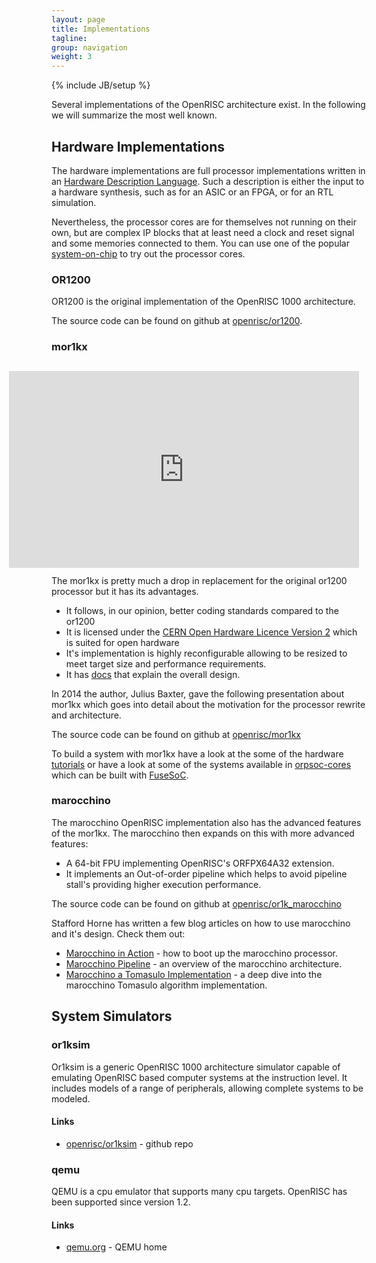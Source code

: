 ```yaml
---
layout: page
title: Implementations
tagline: 
group: navigation
weight: 3
---
```

{% include JB/setup %}

Several implementations of the OpenRISC architecture exist. In the
following we will summarize the most well known.

## Hardware Implementations

The hardware implementations are full processor implementations
written in an [Hardware Description
Language](http://en.wikipedia.org/wiki/Hardware_description_language). Such
a description is either the input to a hardware synthesis, such as for
an ASIC or an FPGA, or for an RTL simulation.

Nevertheless, the processor cores are for themselves not running on
their own, but are complex IP blocks that at least need a clock and
reset signal and some memories connected to them. You can use one of
the popular [system-on-chip]({{BASE_PATH}}/soc.html) to try out the
processor cores.

### <a id="OR1200" /> OR1200

OR1200 is the original implementation of the OpenRISC 1000 architecture.

The source code can be found on github at 
[openrisc/or1200](https://github.com/openrisc/or1200).

### <a id="mor1kx" /> mor1kx

<div style="float: right; margin: 12px;">
  <iframe width="560" height="315" src="https://www.youtube.com/embed/uYRWFN-ii68" frameborder="0" allowfullscreen></iframe>
</div>

The mor1kx is pretty much a drop in replacement for the original or1200 processor
but it has its advantages.

 - It follows, in our opinion, better coding standards compared to the or1200
 - It is licensed under the [CERN Open Hardware Licence Version 2](https://ohwr.org/project/cernohl/wikis/Documents/CERN-OHL-version-2)
   which is suited for open hardware
 - It's implementation is highly reconfigurable allowing to be resized to meet
   target size and performance requirements.
 - It has
   [docs](https://github.com/openrisc/mor1kx/blob/master/doc/mor1kx.asciidoc) 
   that explain the overall design.

In 2014 the author, Julius Baxter, gave the following presentation about mor1kx
which goes into detail about the motivation for the processor rewrite and
architecture.

The source code can be found on github at 
[openrisc/mor1kx](https://github.com/openrisc/mor1kx)

To build a system with mor1kx have a look at the some of the hardware
[tutorials]({{BASE_PATH}}/tutorials.html) or have a look at some of the 
systems available in [orpsoc-cores](https://github.com/openrisc/orpsoc-cores)
which can be built with [FuseSoC]({{BASE_PATH}}/soc.html#fusesoc).

### <a id="marocchino" /> marocchino

The marocchino OpenRISC implementation also has the advanced features of
the mor1kx.  The marocchino then expands on this with more advanced features:

 - A 64-bit FPU implementing OpenRISC's ORFPX64A32 extension.
 - It implements an Out-of-order pipeline which helps to avoid pipeline stall's
   providing higher execution performance.

The source code can be found on github at
[openrisc/or1k_marocchino](https://github.com/openrisc/or1k_marocchino)

Stafford Horne has written a few blog articles on how to use marocchino and it's
design.  Check them out:

 - [Marocchino in Action](http://stffrdhrn.github.io/hardware/embedded/openrisc/2019/06/11/or1k_marocchino.html) -
   how to boot up the marocchino processor.
 - [Marocchino Pipeline](http://stffrdhrn.github.io/hardware/embedded/openrisc/2019/07/18/or1k_marocchino_instruction_pipeline.html) -
   an overview of the marocchino architecture.
 - [Marocchino a Tomasulo Implementation](http://stffrdhrn.github.io/hardware/embedded/openrisc/2019/10/21/or1k_marocchino_tomasulo.html) -
   a deep dive into the marocchino Tomasulo algorithm implementation.

## System Simulators

### <a id="or1ksim" /> or1ksim

Or1ksim is a generic OpenRISC 1000 architecture simulator capable of emulating OpenRISC 
based computer systems at the instruction level. It includes models of a range of 
peripherals, allowing complete systems to be modeled.

#### Links
   * [openrisc/or1ksim](https://github.com/openrisc/or1ksim) - github repo

### <a id="qemu" /> qemu

QEMU is a cpu emulator that supports many cpu targets.  OpenRISC has been
supported since version 1.2.

#### Links
   * [qemu.org](http://wiki.qemu.org/Main_Page) - QEMU home


